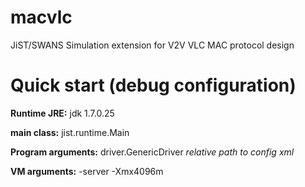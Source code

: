 macvlc
======
JiST/SWANS Simulation extension for V2V VLC MAC protocol design

Quick start (debug configuration)
======

**Runtime JRE:** jdk 1.7.0.25

**main class:** jist.runtime.Main

**Program arguments:** driver.GenericDriver *relative path to config xml*

**VM arguments:** -server -Xmx4096m
